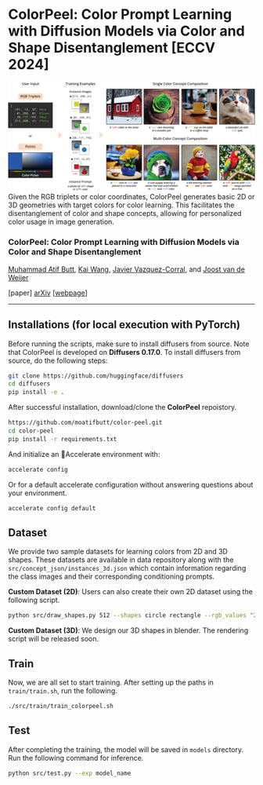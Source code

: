 # ColorPeel: Color Prompt Learning with Diffusion Models via  Color and Shape Disentanglement [ECCV 2024]

![teaser](assets/teaser_4.jpg)
Given the RGB triplets or color coordinates, ColorPeel generates basic 2D or 3D geometries with target colors for color learning. This facilitates the disentanglement of color and shape concepts, allowing for personalized color usage in image generation.

### ColorPeel: Color Prompt Learning with Diffusion Models via  Color and Shape Disentanglement
[Muhammad Atif Butt](https://scholar.google.com/citations?user=vf7PeaoAAAAJ&hl=en), [Kai Wang](https://scholar.google.com/citations?user=j14vd0wAAAAJ&hl=en), [Javier Vazquez-Corral](https://scholar.google.com/citations?user=gjnuPMoAAAAJ&hl=en), and [Joost van de Weijer](https://scholar.google.com/citations?user=Gsw2iUEAAAAJ&hl=en)

[paper] [arXiv](http://arxiv.org/abs/2407.07197) [[webpage](https://moatifbutt.github.io/colorpeel/)]

<hr>

## Installations (for local execution with PyTorch)
Before running the scripts, make sure to install diffusers from source. Note that ColorPeel is developed on **Diffusers 0.17.0**.
To install diffusers from source, do the following steps:

```sh
git clone https://github.com/huggingface/diffusers
cd diffusers
pip install -e .
```

After successful installation, download/clone the **ColorPeel** repoistory.

```sh
https://github.com/moatifbutt/color-peel.git
cd color-peel
pip install -r requirements.txt
```

And initialize an 🤗Accelerate environment with:

```sh
accelerate config
```

Or for a default accelerate configuration without answering questions about your environment.

```sh
accelerate config default
```

## Dataset
We provide two sample datasets for learning colors from 2D and 3D shapes. These datasets are available in data repository along with the `src/concept_json/instances_3d.json` which contain information regarding the class images and their corresponding conditioning prompts.

**Custom Dataset (2D)**: Users can also create their own 2D dataset using the following script.

```sh
python src/draw_shapes.py 512 --shapes circle rectangle --rgb_values "235,33,33" "33,235,33" "33,33,235" "235,235,33" --out data/dataset
```
**Custom Dataset (3D)**: We design our 3D shapes in blender. The rendering script will be released soon.

## Train
Now, we are all set to start training. After setting up the paths in `train/train.sh`, run the following.

```sh
./src/train/train_colorpeel.sh
```

## Test
After completing the training, the model will be saved in `models` directory. Run the following command for inference.

```sh
python src/test.py --exp model_name
```
